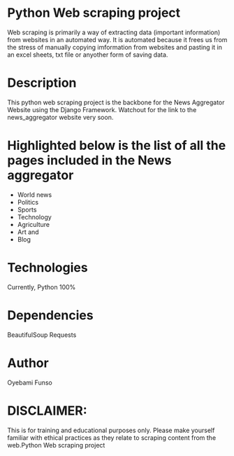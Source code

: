# Python Web scraping project
Web scraping is primarily a way of extracting data (important information) from websites in an automated way. It is automated because it frees us from the stress of manually copying imformation from websites and pasting it in an excel sheets, txt file or anyother form of saving data.

# Description
This python web scraping project is the backbone for the News Aggregator Website using the Django Framework. 
Watchout for the link to the news_aggregator website very soon.

# Highlighted below is the list of all the pages included in the News aggregator
* World news
* Politics
* Sports
* Technology
* Agriculture
* Art and 
* Blog

# Technologies
Currently,
Python 100%

# Dependencies
BeautifulSoup
Requests


# Author
Oyebami Funso


# DISCLAIMER: 
This is for training and educational purposes only. Please make yourself familiar with ethical practices as they relate to scraping content from the web.Python Web scraping project
